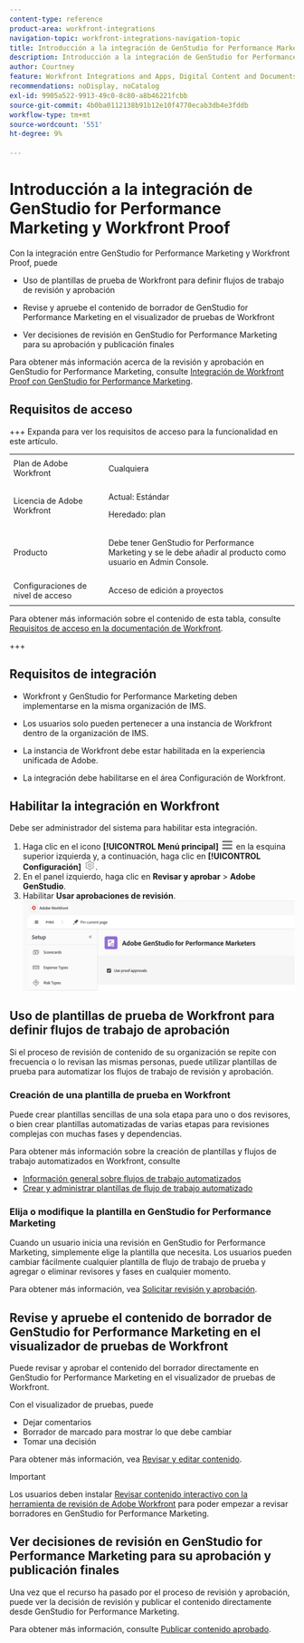 ```yaml
---
content-type: reference
product-area: workfront-integrations
navigation-topic: workfront-integrations-navigation-topic
title: Introducción a la integración de GenStudio for Performance Marketing y Workfront Proof
description: Introducción a la integración de GenStudio for Performance Marketing y Workfront Proof
author: Courtney
feature: Workfront Integrations and Apps, Digital Content and Documents
recommendations: noDisplay, noCatalog
exl-id: 9905a522-9913-49c0-8c80-a8b46221fcbb
source-git-commit: 4b0ba0112138b91b12e10f4770ecab3db4e3fddb
workflow-type: tm+mt
source-wordcount: '551'
ht-degree: 9%

---
```


# Introducción a la integración de GenStudio for Performance Marketing y Workfront Proof

Con la integración entre GenStudio for Performance Marketing y Workfront Proof, puede

* Uso de plantillas de prueba de Workfront para definir flujos de trabajo de revisión y aprobación

* Revise y apruebe el contenido de borrador de GenStudio for Performance Marketing en el visualizador de pruebas de Workfront

* Ver decisiones de revisión en GenStudio for Performance Marketing para su aprobación y publicación finales

Para obtener más información acerca de la revisión y aprobación en GenStudio for Performance Marketing, consulte [Integración de Workfront Proof con GenStudio for Performance Marketing](https://experienceleague.adobe.com/es/docs/genstudio-for-performance-marketing/user-guide/approve/proof-integration).


## Requisitos de acceso

+++ Expanda para ver los requisitos de acceso para la funcionalidad en este artículo.

<table style="table-layout:auto"> 
 <col> 
 <col> 
 <tbody> 
 <tr> 
   <td role="rowheader">Plan de Adobe Workfront</td> 
   <td> 
   <p>Cualquiera</p> 
   </td> 
  </tr> 
  <tr> 
   <td role="rowheader">Licencia de Adobe Workfront</td> 
   <td> 
   <p>Actual: Estándar </p> 
   <p>Heredado: plan </p></td> 
  </tr> 
  <tr> 
   <td role="rowheader">Producto</td> 
   <td> 
   <p> Debe tener GenStudio for Performance Marketing y se le debe añadir al producto como usuario en Admin Console. </p> </td> 
  </tr> 
  <tr> 
   <td role="rowheader">Configuraciones de nivel de acceso</td> 
   <td> <p>Acceso de edición a proyectos</p> </td> 
  </tr> 
 </tbody> 
</table>

Para obtener más información sobre el contenido de esta tabla, consulte [Requisitos de acceso en la documentación de Workfront](/help/quicksilver/administration-and-setup/add-users/access-levels-and-object-permissions/access-level-requirements-in-documentation.md).

+++


## Requisitos de integración

* Workfront y GenStudio for Performance Marketing deben implementarse en la misma organización de IMS.

* Los usuarios solo pueden pertenecer a una instancia de Workfront dentro de la organización de IMS.

* La instancia de Workfront debe estar habilitada en la experiencia unificada de Adobe.

* La integración debe habilitarse en el área Configuración de Workfront.


## Habilitar la integración en Workfront

Debe ser administrador del sistema para habilitar esta integración.

1. Haga clic en el icono **[!UICONTROL Menú principal]** ![Menú principal](/help/_includes/assets/main-menu-icon-left-nav.png) en la esquina superior izquierda y, a continuación, haga clic en **[!UICONTROL Configuración]** ![Icono de configuración](/help/_includes/assets/gear-icon-setup.png).
1. En el panel izquierdo, haga clic en **Revisar y aprobar** > **Adobe GenStudio**.
1. Habilitar **Usar aprobaciones de revisión**.
   ![habilitar revisión para la configuración de GenStudio](assets/enable-proofing-gs.png)

## Uso de plantillas de prueba de Workfront para definir flujos de trabajo de aprobación

Si el proceso de revisión de contenido de su organización se repite con frecuencia o lo revisan las mismas personas, puede utilizar plantillas de prueba para automatizar los flujos de trabajo de revisión y aprobación.

### Creación de una plantilla de prueba en Workfront

Puede crear plantillas sencillas de una sola etapa para uno o dos revisores, o bien crear plantillas automatizadas de varias etapas para revisiones complejas con muchas fases y dependencias.

Para obtener más información sobre la creación de plantillas y flujos de trabajo automatizados en Workfront, consulte

* [Información general sobre flujos de trabajo automatizados](/help/quicksilver/review-and-approve-work/proofing/proofing-overview/automated-workflow.md)
* [Crear y administrar plantillas de flujo de trabajo automatizado](/help/quicksilver/administration-and-setup/manage-workfront/configure-proofing/create-manage-automated-workflow-templates.md)

### Elija o modifique la plantilla en GenStudio for Performance Marketing

Cuando un usuario inicia una revisión en GenStudio for Performance Marketing, simplemente elige la plantilla que necesita. Los usuarios pueden cambiar fácilmente cualquier plantilla de flujo de trabajo de prueba y agregar o eliminar revisores y fases en cualquier momento.

Para obtener más información, vea [Solicitar revisión y aprobación](https://experienceleague.adobe.com/es/docs/genstudio-for-performance-marketing/user-guide/approve/request-review).

## Revise y apruebe el contenido de borrador de GenStudio for Performance Marketing en el visualizador de pruebas de Workfront

Puede revisar y aprobar el contenido del borrador directamente en GenStudio for Performance Marketing en el visualizador de pruebas de Workfront.

Con el visualizador de pruebas, puede

* Dejar comentarios
* Borrador de marcado para mostrar lo que debe cambiar
* Tomar una decisión

Para obtener más información, vea [Revisar y editar contenido](https://experienceleague.adobe.com/es/docs/genstudio-for-performance-marketing/user-guide/approve/review-and-edit).


>[!IMPORTANT]
>
>Los usuarios deben instalar [Revisar contenido interactivo con la herramienta de revisión de Adobe Workfront](/help/quicksilver/review-and-approve-work/proofing/reviewing-proofs-within-workfront/review-a-proof/review-proof-in-web-viewer-extension.md) para poder empezar a revisar borradores en GenStudio for Performance Marketing.


## Ver decisiones de revisión en GenStudio for Performance Marketing para su aprobación y publicación finales

Una vez que el recurso ha pasado por el proceso de revisión y aprobación, puede ver la decisión de revisión y publicar el contenido directamente desde GenStudio for Performance Marketing.

Para obtener más información, consulte [Publicar contenido aprobado](https://experienceleague.adobe.com/es/docs/genstudio-for-performance-marketing/user-guide/approve/publish-content).
